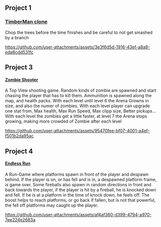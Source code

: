 ## Project 1
### [TimberMan clone](https://github.com/sumxtx/CppGamingProgramming/tree/main/Timberman)

Chop the trees before the time finishes and be careful to not get smashed by a branch

https://github.com/user-attachments/assets/3e3f6d5d-1916-43ef-a8a8-eda8cdd531fc


## Project 3
#### [Zombie Shooter](https://github.com/sumxtx/CppGamingProgramming/tree/main/ZombieShooter)

A Top View shooting game. Random kinds of zombie are spawned and start chasing the player that has to kill them.
Ammunition is spawned along the map, and health packs. With each level until level 6 the Arena Growns in size, and also the numer of zombies.
With each level player can upgrade one stat from, Max health, Max Run Speed, Max clipp size, Better pickups...
With each level the zombies get a little faster, at level 7 the Arena stops growing, making more crowded of Zombie after each level


https://github.com/user-attachments/assets/95470fee-bf07-4001-a4ef-f501b2da95ac


## Project 4
#### [Endless Run](https://github.com/sumxtx/CppGamingProgramming/tree/main/EndlessRun)

A Run-Game where platforms spawn in front of the player and despawn behind. If the player is on, or has fell and is in, a despawned platform frame, is game over.
Some fireballs also spawn in random directions in front and back towards the player, if the player is hit by a fireball, he is knocked down and fell.
If he is at a platform in the time of knock down, he feels off.
The boost helps to reach platforms, or go back if fallen, but is not that powerful, the fell off platforms may caught up the player.


https://github.com/user-attachments/assets/af4af360-d399-4794-a970-7ee224e2683a

